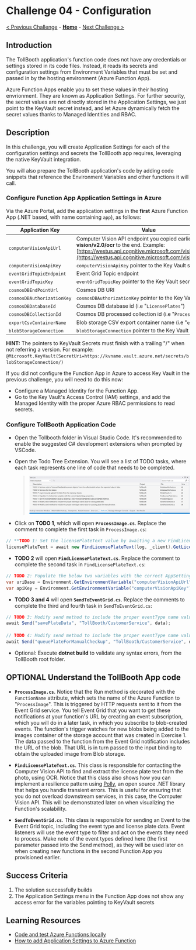 # Challenge 04 - Configuration

[< Previous Challenge](./Challenge-03.md) - **[Home](../README.md)** - [Next Challenge >](./Challenge-05.md)

## Introduction

The TollBooth application's function code does not have any credentials or settings stored in its code files. Instead, it reads its secrets and configuration settings from Environment Variables that must be set and passed in by the hosting environment (Azure Function App).

Azure Function Apps enable you to set these values in their hosting envrionment. They are known as Application Settings. For further security, the secret values are not directly stored in the Application Settings, we just point to the KeyVault secret instead, and let Azure dynamically fetch the secret values thanks to Managed Identities and RBAC.

## Description

In this challenge, you will create Application Settings for each of the configuration settings and secrets the TollBooth app requires, leveraging the native KeyVault integration.  

You will also prepare the TollBooth application's code by adding code snippets that reference the Environment Variables and other functions it will call.

### Configure Function App Application Settings in Azure

Via the Azure Portal, add the application settings in the **first** Azure Function App (.NET based, with name containing `app`), as follows:

| **Application Key** | **Value** |
| --- | --- |
| `computerVisionApiUrl` | Computer Vision API endpoint you copied earlier. Append **vision/v2.0/ocr** to the end. Example: [https://westus.api.cognitive.microsoft.com/vision/v2.0/ocr](https://westus.api.cognitive.microsoft.com/vision/v2.0/ocr) |
| `computerVisionApiKey` | `computerVisionApiKey` pointer to the Key Vault secret |
| `eventGridTopicEndpoint` | Event Grid Topic endpoint |
| `eventGridTopicKey` | `eventGridTopicKey` pointer to the Key Vault secret |
| `cosmosDBEndPointUrl` | Cosmos DB URI |
| `cosmosDBAuthorizationKey` | `cosmosDBAuthorizationKey` pointer to the Key Vault secret |
| `cosmosDBDatabaseId` | Cosmos DB database id (i.e "`LicensePlates`") |
| `cosmosDBCollectionId` | Cosmos DB processed collection id (i.e "`Processed`") |
| `exportCsvContainerName` | Blob storage CSV export container name (i.e "`export`") |
| `blobStorageConnection` | `blobStorageConnection` pointer to the Key Vault secret |

**HINT:** The pointers to KeyVault Secrets must finish with a trailing "/" when not referring a version. For example: `@Microsoft.KeyVault(SecretUri=https://kvname.vault.azure.net/secrets/blobStorageConnection/)`

If you did not configure the Function App in Azure to access Key Vault in the previous challenge, you will need to do this now:
- Configure a Managed Identity for the Function App. 
- Go to the Key Vault's Access Control (IAM) settings, and add the Managed Identity with the proper Azure RBAC permissions to read secrets.

### Configure TollBooth Application Code

- Open the Tollbooth folder in Visual Studio Code. It's recommended to enable the suggested C# development extensions when prompted by VSCode.
- Open the Todo Tree Extension. You will see a list of TODO tasks, where each task represents one line of code that needs to be completed.

    > ![A list of TODO tasks, including their description, project, file, and line number display.](../images/image38.png 'TODO tasks')

- Click on **TODO 1**, which will open **`ProcessImage.cs`**. Replace the comment to complete the first task in `ProcessImage.cs`:

```csharp
// **TODO 1: Set the licensePlateText value by awaiting a new FindLicensePlateText.GetLicensePlate method.**
licensePlateText = await new FindLicensePlateText(log, _client).GetLicensePlate(licensePlateImage);
```

- **TODO 2** will open **`FindLicensePlateText.cs`**. Replace the comment to complete the second task in `FindLicensePlateText.cs`:

```csharp
// TODO 2: Populate the below two variables with the correct AppSettings properties.
var uriBase = Environment.GetEnvironmentVariable("computerVisionApiUrl");
var apiKey = Environment.GetEnvironmentVariable("computerVisionApiKey");
```

- **TODO 3 and 4** will open **`SendToEventGrid.cs`**. Replace the comments to complete the third and fourth task in `SendToEventGrid.cs`:

```csharp
// TODO 3: Modify send method to include the proper eventType name value for saving plate data.
await Send("savePlateData", "TollBooth/CustomerService", data);

// TODO 4: Modify send method to include the proper eventType name value for queuing plate for manual review.
await Send("queuePlateForManualCheckup", "TollBooth/CustomerService", data);
```

- Optional: Execute **dotnet build** to validate any syntax errors, from the TollBooth root folder.


## OPTIONAL Understand the TollBooth App code

- **`ProcessImage.cs`**. Notice that the Run method is decorated with the `FunctionName` attribute, which sets the name of the Azure Function to "`ProcessImage`". This is triggered by HTTP requests sent to it from the Event Grid service. You tell Event Grid that you want to get these notifications at your function's URL by creating an event subscription, which you will do in a later task, in which you subscribe to blob-created events. The function's trigger watches for new blobs being added to the images container of the storage account that was created in Exercise 1. The data passed to the function from the Event Grid notification includes the URL of the blob. That URL is in turn passed to the input binding to obtain the uploaded image from Blob storage.

- **`FindLicensePlateText.cs`**. This class is responsible for contacting the Computer Vision API to find and extract the license plate text from the photo, using OCR. Notice that this class also shows how you can implement a resilience pattern using [Polly](https://github.com/App-vNext/Polly), an open source .NET library that helps you handle transient errors. This is useful for ensuring that you do not overload downstream services, in this case, the Computer Vision API. This will be demonstrated later on when visualizing the Function's scalability.

- **`SendToEventGrid.cs`**. This class is responsible for sending an Event to the Event Grid topic, including the event type and license plate data. Event listeners will use the event type to filter and act on the events they need to process. Make note of the event types defined here (the first parameter passed into the Send method), as they will be used later on when creating new functions in the second Function App you provisioned earlier.

## Success Criteria

1. The solution successfully builds
2. The Application Settings menu in the Function App does not show any access error for the variables pointing to KeyVault secrets

## Learning Resources

- [Code and test Azure Functions locally](https://docs.microsoft.com/azure/azure-functions/functions-run-local)
- [How to add Application Settings to Azure Function](https://docs.microsoft.com/en-us/azure/azure-functions/functions-how-to-use-azure-function-app-settings)
